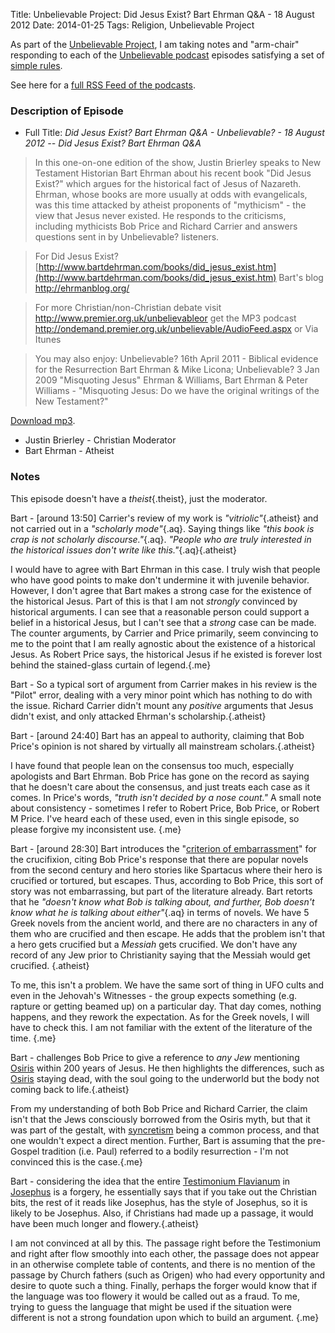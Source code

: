 Title: Unbelievable Project: Did Jesus Exist? Bart Ehrman Q&A - 18 August 2012
Date: 2014-01-25
Tags: Religion, Unbelievable Project

As part of the [Unbelievable Project], I am taking notes and "arm-chair" responding to each of the [Unbelievable podcast] episodes 
satisfying a set of [simple rules].

See here for a [full RSS Feed of the podcasts].
    
### Description of Episode
* Full Title: *Did Jesus Exist? Bart Ehrman Q&A - Unbelievable? - 18 August 2012 -- Did Jesus Exist? Bart Ehrman Q&A*

> In this one-on-one edition of the show, Justin Brierley speaks to New Testament Historian Bart Ehrman about his recent book "Did Jesus Exist?" which argues for the historical fact of Jesus of Nazareth.
> Ehrman, whose books are more usually at odds with evangelicals, was this time attacked by atheist proponents of "mythicism" - the view that Jesus never existed.
> He responds to the criticisms, including mythicists Bob Price and Richard Carrier and answers questions sent in by Unbelievable? listeners.

> For Did Jesus Exist? [http://www.bartdehrman.com/books/did_jesus_exist.htm](http://www.bartdehrman.com/books/did_jesus_exist.htm)
> Bart's blog http://ehrmanblog.org/

> For more Christian/non-Christian debate visit http://www.premier.org.uk/unbelievableor get the MP3 podcast http://ondemand.premier.org.uk/unbelievable/AudioFeed.aspx or Via Itunes

> You may also enjoy:
> Unbelievable? 16th April 2011 - Biblical evidence for the Resurrection Bart Ehrman &amp; Mike Licona;  Unbelievable? 3 Jan 2009 "Misquoting Jesus" Ehrman &amp; Williams, Bart Ehrman &amp; Peter Williams - "Misquoting Jesus: Do we have the original writings of the New Testament?"

[Download mp3].

* Justin Brierley - Christian Moderator
* Bart Ehrman - Atheist

### Notes
    
    
This episode doesn't have a *theist*{.theist}, just the moderator. 


Bart - [around 13:50] Carrier's review of my work is *"vitriolic"*{.atheist} and not carried out in a *"scholarly mode"*{.aq}.  Saying things like *"this book is crap is not scholarly discourse."*{.aq}.  *"People who are truly interested in the historical issues don't write like this."*{.aq}{.atheist}

I would have to agree with Bart Ehrman in this case.  I truly wish that people who have good points to make don't undermine it with juvenile behavior. However, I don't agree that Bart makes a strong case for the existence of the historical Jesus.  Part of this is that I am not *strongly* convinced by historical arguments.  I can see that a reasonable person could support a belief in a historical Jesus, but I can't see that a *strong* case can be made.  The counter arguments, by Carrier and Price primarily, seem convincing to me to the point that I am really agnostic about the existence of a historical Jesus.  As Robert Price says, the historical Jesus if he existed is forever lost behind the stained-glass curtain of legend.{.me}

Bart - So a typical sort of argument from Carrier makes in his review is the "Pilot" error, dealing with a very minor point which has nothing to do with the issue.  Richard Carrier didn't mount any *positive* arguments that Jesus didn't exist, and only attacked Ehrman's  scholarship.{.atheist}

Bart - [around 24:40] Bart has an appeal to authority, claiming that Bob Price's opinion is not shared by virtually all mainstream scholars.{.atheist}  

I have found that people lean on the consensus too much, especially apologists and Bart Ehrman.  Bob Price has gone on the record as saying that he doesn't care about the consensus, and just treats each case as it comes. In Price's words, *"truth isn't decided by a nose count."*  A small note about consistency - sometimes I refer to Robert Price, Bob Price, or Robert M Price.  I've heard each of these used, even in this single episode, so please forgive my inconsistent use. {.me}  

Bart - [around 28:30] Bart introduces the "[criterion of embarrassment]" for the crucifixion, citing Bob Price's response that there are popular novels from the second century and hero stories like Spartacus where their hero is crucified or tortured, but escapes.  Thus, according to Bob Price, this sort of story was not embarrassing, but part of the literature already.  Bart retorts that he *"doesn't know what Bob is talking about, and further, Bob doesn't know what he is talking about either"*{.aq} in terms of novels.  We have 5 Greek novels from the ancient world, and there are no characters in any of them who are crucified and then escape. He adds that the problem isn't that a hero gets crucified but a *Messiah* gets crucified. We don't have any record of any Jew prior to Christianity saying that the Messiah would get crucified. {.atheist}

To me, this isn't a problem.  We have the same sort of thing in UFO cults and even in the Jehovah's Witnesses - the group expects something (e.g. rapture or getting beamed up) on a particular day.  That day comes, nothing happens, and they rework the expectation. As for the Greek novels, I will have to check this.  I am not familiar with the extent of the literature of the time.  {.me}

Bart - challenges Bob Price to give a reference to *any Jew* mentioning [Osiris] within 200 years of Jesus.  He then highlights the differences, such as [Osiris] staying dead, with the soul going to the underworld but the body not coming back to life.{.atheist}

From my understanding of both Bob Price and Richard Carrier, the claim isn't that the Jews consciously borrowed from the Osiris myth, but that it was part of the gestalt, with [syncretism] being a common process, and that one wouldn't expect a direct mention. Further, Bart is assuming that the pre-Gospel tradition (i.e. Paul) referred to a bodily resurrection - I'm not convinced this is the case.{.me}

Bart - considering the idea that the entire [Testimonium Flavianum] in [Josephus] is a forgery, he essentially says that if you take out the Christian bits, the rest of it reads like Josephus, has the style of Josephus, so it is likely to be Josephus.  Also, if Christians had made up a passage, it would have been much longer and flowery.{.atheist}

I am not convinced at all by this.  The passage right before the Testimonium and right after flow smoothly into each other, the passage does not appear in an otherwise complete table of contents, and there is no mention of the passage by Church fathers (such as Origen) who had every opportunity and desire to quote such a thing. Finally, perhaps the forger would know that if the language was too flowery it would be called out as a fraud.  To me, trying to guess the language that might be used if the situation were different is not a strong foundation upon which to build an argument. {.me}



[Unbelievable Project]: http://web.bryant.edu/~bblais/unbelievable-project-a-non-believers-armchair-perspective-on-six-years-of-christian-debates.html
[Unbelievable podcast]: http://www.premierradio.org.uk/shows/saturday/unbelievable.aspx
[simple rules]: http://web.bryant.edu/~bblais/unbelievable-project-a-non-believers-armchair-perspective-on-six-years-of-christian-debates.html
[full RSS Feed of the podcasts]:  http://ondemand.premier.org.uk/unbelievable/AudioFeed.aspx
[Download mp3]: http://media.premier.org.uk/unbelievable/aa266028-8748-4d6b-8024-88f44b49f7b6.mp3
[Testimonium Flavianum]: http://en.wikipedia.org/wiki/Josephus_on_Jesus#Testimonium_Flavianum
[criterion of embarrassment]:    http://en.wikipedia.org/wiki/Criterion_of_embarrassment
[Osiris]: http://en.wikipedia.org/wiki/Osiris
[syncretism]: http://en.wikipedia.org/wiki/Syncretism
[Josephus]: http://en.wikipedia.org/wiki/Josephus